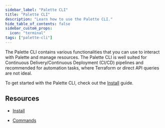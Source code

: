```yaml
---
sidebar_label: "Palette CLI"
title: "Palette CLI"
description: "Learn how to use the Palette CLI."
hide_table_of_contents: false
sidebar_custom_props:
  icon: "terminal"
tags: ["palette-cli"]
---
```


The Palette CLI contains various functionalities that you can use to interact with Palette and manage resources. The Palette CLI is well suited for Continuous Delivery/Continuous Deployment (CI/CD) pipelines and recommended for automation tasks, where Terraform or direct API queries are not ideal.

To get started with the Palette CLI, check out the [Install](install-palette-cli.md) guide.

## Resources

- [Install](install-palette-cli.md)

- [Commands](./commands/commands.md)

<br />
